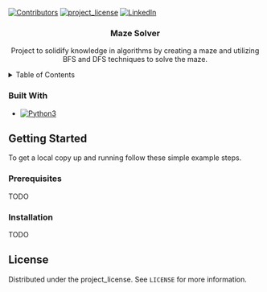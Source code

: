 <a id="readme-top"></a>
<!-- PROJECT SHIELDS -->
<!--
*** I'm using markdown "reference style" links for readability.
*** Reference links are enclosed in brackets [ ] instead of parentheses ( ).
*** See the bottom of this document for the declaration of the reference variables
*** for contributors-url, etc. This is an optional, concise syntax you may use.
*** https://www.markdownguide.org/basic-syntax/#reference-style-links
-->
[![Contributors][contributors-shield]][contributors-url]
[![project_license][license-shield]][license-url]
[![LinkedIn][linkedin-shield]][linkedin-url]

<h3 align="center">Maze Solver</h3>

  <p align="center">
    Project to solidify knowledge in algorithms by creating a maze and utilizing BFS and DFS techniques to solve the maze.
    <br />
  </p>
</div>



<!-- TABLE OF CONTENTS -->
<details>
  <summary>Table of Contents</summary>
  <ol>
    <li>
      <a href="#about-the-project">About The Project</a>
      <ul>
        <li><a href="#built-with">Built With</a></li>
      </ul>
    </li>
    <li>
      <a href="#getting-started">Getting Started</a>
      <ul>
        <li><a href="#prerequisites">Prerequisites</a></li>
        <li><a href="#installation">Installation</a></li>
      </ul>
    </li>
    <li><a href="#usage">Usage</a></li>
    <li><a href="#roadmap">Roadmap</a></li>
    <li><a href="#contributing">Contributing</a></li>
    <li><a href="#license">License</a></li>
    <li><a href="#contact">Contact</a></li>
    <li><a href="#acknowledgments">Acknowledgments</a></li>
  </ol>
</details>


### Built With

* [![Python3][Python.py]][Python-url]

<!-- GETTING STARTED -->
## Getting Started

To get a local copy up and running follow these simple example steps.

### Prerequisites

TODO

### Installation

TODO

<!-- LICENSE -->
## License

Distributed under the project_license. See `LICENSE` for more information.


<!-- MARKDOWN LINKS & IMAGES -->
<!-- https://www.markdownguide.org/basic-syntax/#reference-style-links -->
[contributors-shield]: https://img.shields.io/github/contributors/Kolkenn/maze_solver.svg?style=for-the-badge
[contributors-url]: https://github.com/Kolkenn/maze_solver/graphs/contributors
[license-shield]: https://img.shields.io/github/license/Kolkenn/maze_solver.svg?style=for-the-badge
[license-url]: https://github.com/Kolkenn/maze_solver/blob/master/LICENSE
[linkedin-shield]: https://img.shields.io/badge/-LinkedIn-black.svg?style=for-the-badge&logo=linkedin&colorB=555
[linkedin-url]: https://linkedin.com/in/leonel-ponce-862391214
[Python.py]: https://img.shields.io/badge/Python-3776AB?logo=python&logoColor=fff
[Python-url]: https://www.python.org/